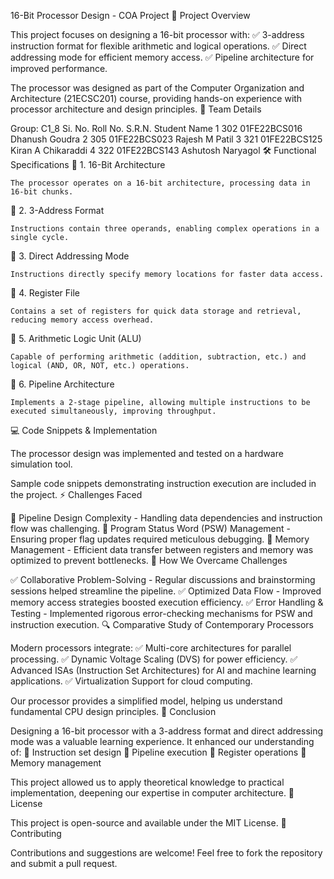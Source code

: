 16-Bit Processor Design - COA Project
📌 Project Overview

This project focuses on designing a 16-bit processor with:
✅ 3-address instruction format for flexible arithmetic and logical operations.
✅ Direct addressing mode for efficient memory access.
✅ Pipeline architecture for improved performance.

The processor was designed as part of the Computer Organization and Architecture (21ECSC201) course, providing hands-on experience with processor architecture and design principles.
📂 Team Details

Group: C1_8
Si. No.	Roll No.	S.R.N.	Student Name
1	302	01FE22BCS016	Dhanush Goudra
2	305	01FE22BCS023	Rajesh M Patil
3	321	01FE22BCS125	Kiran A Chikaraddi
4	322	01FE22BCS143	Ashutosh Naryagol
🛠 Functional Specifications
🔹 1. 16-Bit Architecture

    The processor operates on a 16-bit architecture, processing data in 16-bit chunks.

🔹 2. 3-Address Format

    Instructions contain three operands, enabling complex operations in a single cycle.

🔹 3. Direct Addressing Mode

    Instructions directly specify memory locations for faster data access.

🔹 4. Register File

    Contains a set of registers for quick data storage and retrieval, reducing memory access overhead.

🔹 5. Arithmetic Logic Unit (ALU)

    Capable of performing arithmetic (addition, subtraction, etc.) and logical (AND, OR, NOT, etc.) operations.

🔹 6. Pipeline Architecture

    Implements a 2-stage pipeline, allowing multiple instructions to be executed simultaneously, improving throughput.

💻 Code Snippets & Implementation

The processor design was implemented and tested on a hardware simulation tool.

Sample code snippets demonstrating instruction execution are included in the project.
⚡ Challenges Faced

🔸 Pipeline Design Complexity - Handling data dependencies and instruction flow was challenging.
🔸 Program Status Word (PSW) Management - Ensuring proper flag updates required meticulous debugging.
🔸 Memory Management - Efficient data transfer between registers and memory was optimized to prevent bottlenecks.
🚀 How We Overcame Challenges

✅ Collaborative Problem-Solving - Regular discussions and brainstorming sessions helped streamline the pipeline.
✅ Optimized Data Flow - Improved memory access strategies boosted execution efficiency.
✅ Error Handling & Testing - Implemented rigorous error-checking mechanisms for PSW and instruction execution.
🔍 Comparative Study of Contemporary Processors

Modern processors integrate:
✅ Multi-core architectures for parallel processing.
✅ Dynamic Voltage Scaling (DVS) for power efficiency.
✅ Advanced ISAs (Instruction Set Architectures) for AI and machine learning applications.
✅ Virtualization Support for cloud computing.

Our processor provides a simplified model, helping us understand fundamental CPU design principles.
📌 Conclusion

Designing a 16-bit processor with a 3-address format and direct addressing mode was a valuable learning experience. It enhanced our understanding of:
🔹 Instruction set design
🔹 Pipeline execution
🔹 Register operations
🔹 Memory management

This project allowed us to apply theoretical knowledge to practical implementation, deepening our expertise in computer architecture.
📜 License

This project is open-source and available under the MIT License.
🤝 Contributing

Contributions and suggestions are welcome! Feel free to fork the repository and submit a pull request.
